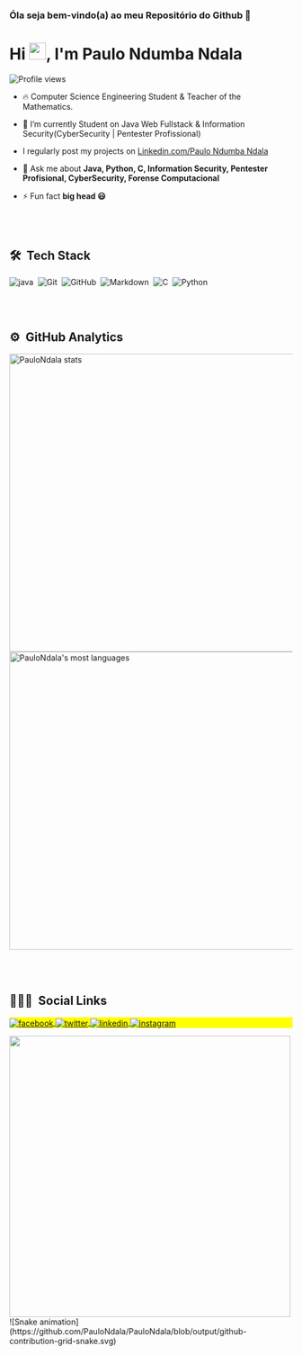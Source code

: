 ### Óla seja bem-vindo(a) ao meu Repositório do Github 👋
<h1 align="left">Hi <img src="https://raw.githubusercontent.com/kaueMarques/kaueMarques/master/hi.gif" width="30px">, I'm Paulo Ndumba Ndala</h1>
<p align="left"> <img src="https://komarev.com/ghpvc/?username=PauloNdala&color=yellow" alt="Profile views" /> </p>

- 🔥 Computer Science Engineering Student & Teacher of the Mathematics.

- 🔭 I’m currently Student on Java Web Fullstack & Information Security(CyberSecurity | Pentester Profissional)

-  I regularly post my projects on [Linkedin.com/Paulo Ndumba Ndala](https://https://www.linkedin.com/in/paulo-ndumba-ndala-163a811a3?lipi=urn%3Ali%3Apage%3Ad_flagship3_profile_view_base_contact_details%3B37vrBQhvRICiMbdcdy84pQ%3D%3D)

- 💬 Ask me about **Java, Python, C, Information Security, Pentester Profisional, CyberSecurity, Forense Computacional**

- ⚡ Fun fact **big head 😃**

<br><br>

## 🛠 &nbsp;Tech Stack

![java](https://img.shields.io/badge/Java-ED8B00?style=for-the-badge&logo=java&logoColor=white)&nbsp;
![Git](https://img.shields.io/badge/-Git-05122A?style=flat&logo=Git)&nbsp;
![GitHub](https://img.shields.io/badge/GitHub-100000?style=for-the-badge&logo=github&logoColor=white)&nbsp;
![Markdown](https://img.shields.io/badge/Markdown-000000?style=for-the-badge&logo=markdown&logoColor=white)&nbsp;
![C](https://img.shields.io/badge/C-00599C?style=for-the-badge&logo=c&logoColor=white)&nbsp;
![Python](https://img.shields.io/badge/Python-14354C?style=for-the-badge&logo=python&logoColor=white)&nbsp;


<br><br>

## ⚙️ &nbsp;GitHub Analytics

<p align="left">
<img width="530em" src="https://github-readme-stats.vercel.app/api?username=PauloNdala&show_icons=true&theme=vision-friendly-dark" alt="PauloNdala stats"/>
<img width="530em" src="https://github-readme-stats.vercel.app/api/top-langs/?username=PauloNdala&layout=compact&theme=vision-friendly-dark" alt="PauloNdala's most languages"/>
</p>

<br><br>

## 👨🏽‍🦲 &nbsp;Social Links

<p align="left" style="background:yellow">
<a href="https://facebook.com/Paulo Ndala Frere" target="_blank">
  <img align="center" src="https://img.shields.io/badge/-Paulo Ndala Frere-1877F2?style=for-the-badge&logo=facebook&logoColor=white" alt="facebook"/>
</a>
<a href="https://twitter.com/HackingWakanda" target="_blank">
  <img align="center" src="https://img.shields.io/badge/-HackingWakanda-05122A?style=flat&logo=twitter" alt="twitter"/>  
</a>
<a href="https://linkedin.com/in/https://www.linkedin.com/in/paulo-ndumba-ndala-163a811a3?lipi=urn%3Ali%3Apage%3Ad_flagship3_profile_view_base_contact_details%3B37vrBQhvRICiMbdcdy84pQ%3D%3D" target="_blank">
  <img align="center" src="https://img.shields.io/badge/-Paulo Ndumba Ndala-05122A?style=flat&logo=linkedin" alt="linkedin"/>
</a>
<a href="https://instagram.com/paulondumbandala" target="_blank">
 <img align="center" src="https://img.shields.io/badge/-paulondumbandala-05122A?style=flat&logo=instagram" alt="instagram"/>
</a>
</p>

<img width="500em" src="https://github-readme-twitter-gazf.vercel.app/api?id=HackingWakanda&layout=wide&show_reply=off&show_retweet=off" />
<div>
![Snake animation](https://github.com/PauloNdala/PauloNdala/blob/output/github-contribution-grid-snake.svg)
 </div>
 

